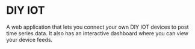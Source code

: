 # DIY IOT
A web application that lets you connect your own DIY IOT devices to post time series data. It also has an interactive dashboard where you can view your device feeds.
